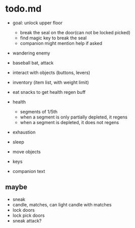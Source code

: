 # todo.md

- goal: unlock upper floor
  - break the seal on the door(can not be locked picked)
  - find magic key to break the seal
  - companion might mention help if asked

- wandering enemy
- baseball bat, attack
- interact with objects (buttons, levers)
- inventory (item list, with weight limit)
- eat snacks to get health regen buff
- health
  - segments of 1/5th
  - when a segment is only partially depleted, it regens
  - when a segment is depleted, it does not regens
- exhaustion
- sleep
- move objects
- keys
- companion text

## maybe
- sneak
- candle, matches, can light candle with matches
- lock doors
- lock pick doors
- sneak attack?

